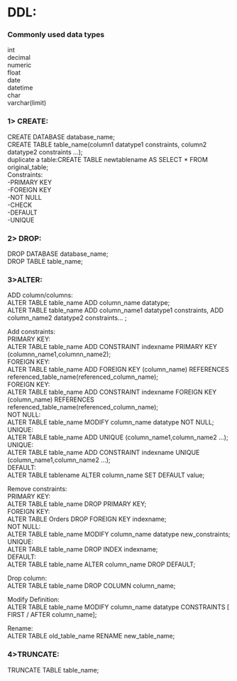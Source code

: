 # DDL:  
### Commonly used data types  
int  
decimal  
numeric  
float  
date  
datetime  
char  
varchar(limit)  
  
### 1>	CREATE:  
CREATE DATABASE database_name;  
CREATE TABLE table_name(column1 datatype1 constraints, column2 datatype2 constraints ...);  
duplicate a table:CREATE TABLE newtablename AS SELECT * FROM original_table;  
Constraints:  
-PRIMARY KEY  
-FOREIGN KEY  
-NOT NULL  
-CHECK  
-DEFAULT  
-UNIQUE  
  
### 2> DROP:  
DROP DATABASE database_name;  
DROP TABLE table_name;  
  
### 3>ALTER:  
ADD column/columns:  
ALTER TABLE table_name ADD column_name datatype;  
ALTER TABLE table_name ADD column_name1 datatype1 constraints, ADD column_name2 datatype2 constraints... ;  

Add constraints:  
PRIMARY KEY:  
ALTER TABLE table_name ADD CONSTRAINT indexname PRIMARY KEY (columnn_name1,columnn_name2);    
FOREIGN KEY:  
ALTER TABLE table_name ADD FOREIGN KEY (column_name) REFERENCES referenced_table_name(referenced_column_name);    
FOREIGN KEY:  
ALTER TABLE table_name ADD CONSTRAINT indexname FOREIGN KEY (column_name) REFERENCES referenced_table_name(referenced_column_name);    
NOT NULL:  
ALTER TABLE table_name MODIFY column_name datatype NOT NULL;  
UNIQUE:  
ALTER TABLE table_name ADD UNIQUE (column_name1,column_name2 ...);  
UNIQUE:  
ALTER TABLE table_name ADD CONSTRAINT indexname UNIQUE (column_name1,column_name2 ...);  
DEFAULT:  
ALTER TABLE tablename ALTER column_name SET DEFAULT value;  

Remove constraints:  
PRIMARY KEY:  
ALTER TABLE table_name DROP PRIMARY KEY;  
FOREIGN KEY:  
ALTER TABLE Orders DROP FOREIGN KEY indexname;  
NOT NULL:  
ALTER TABLE table_name MODIFY column_name datatype new_constraints;
UNIQUE:  
ALTER TABLE table_name DROP INDEX indexname;  
DEFAULT:  
ALTER TABLE table_name ALTER column_name DROP DEFAULT;  

Drop column:  
ALTER TABLE table_name DROP COLUMN column_name;  

Modify Definition:   
ALTER TABLE table_name MODIFY column_name datatype CONSTRAINTS [ FIRST / AFTER column_name];  

Rename:  
ALTER TABLE old_table_name RENAME new_table_name;  
  
### 4>TRUNCATE:  
TRUNCATE TABLE table_name;  
